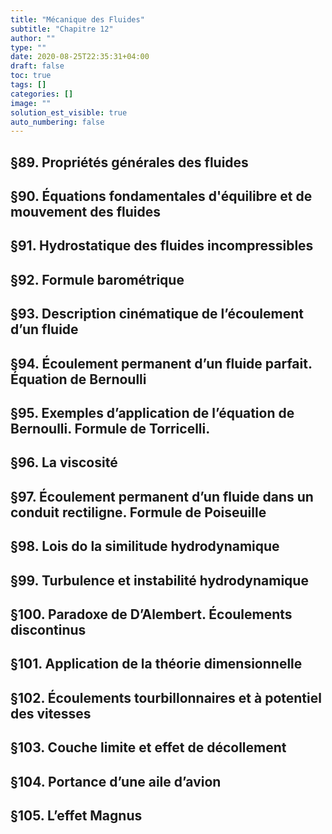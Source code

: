```yaml
---
title: "Mécanique des Fluides"
subtitle: "Chapitre 12"
author: ""
type: ""
date: 2020-08-25T22:35:31+04:00
draft: false
toc: true
tags: []
categories: []
image: ""
solution_est_visible: true
auto_numbering: false
---
```


## §89. Propriétés générales des fluides

## §90. Équations fondamentales d'équilibre et de mouvement des fluides

## §91. Hydrostatique des fluides incompressibles

## §92. Formule barométrique

## §93. Description cinématique de l’écoulement d’un fluide

## §94. Écoulement permanent d’un fluide parfait. Équation de Bernoulli

## §95. Exemples d’application de l’équation de Bernoulli. Formule de Torricelli.

## §96. La viscosité

## §97. Écoulement permanent d’un fluide dans un conduit rectiligne. Formule de Poiseuille

## §98. Lois do la similitude hydrodynamique

## §99. Turbulence et instabilité hydrodynamique

## §100. Paradoxe de D’Alembert. Écoulements discontinus

## §101. Application de la théorie dimensionnelle

## §102. Écoulements tourbillonnaires et à potentiel des vitesses

## §103. Couche limite et effet de décollement

## §104. Portance d’une aile d’avion

## §105. L’effet Magnus